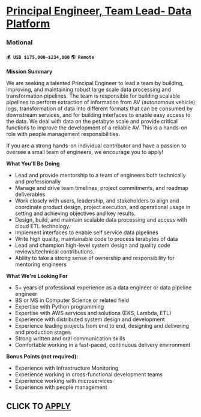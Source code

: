 # [Principal Engineer, Team Lead- Data Platform](https://www.remotewlb.com/apply/principal-engineer-team-lead-data-platform)  
### Motional  
#### `💰 USD $175,000~$234,000` `🌎 Remote`  

**Mission Summary**

We are seeking a talented Principal Engineer to lead a team by building, improving, and maintaining robust large scale data processing and transformation pipelines. The team is responsible for building scalable pipelines to perform extraction of information from AV (autonomous vehicle) logs, transformation of data into different formats that can be consumed by downstream services, and for building interfaces to enable easy access to the data. We deal with data on the petabyte scale and provide critical functions to improve the development of a reliable AV. This is a hands-on role with people management responsibilities.

If you are a strong hands-on individual contributor and have a passion to oversee a small team of engineers, we encourage you to apply!

**What You'll Be Doing**

  * Lead and provide mentorship to a team of engineers both technically and professionally
  * Manage and drive team timelines, project commitments, and roadmap deliverables
  * Work closely with users, leadership, and stakeholders to align and coordinate product design, project execution, and operational usage in setting and achieving objectives and key results.
  * Design, build, and maintain scalable data processing and access with cloud ETL technology.
  * Implement interfaces to enable self service data pipelines
  * Write high quality, maintainable code to process terabytes of data 
  * Lead and champion high-level system design and quality code reviews/technical contributions.
  * Ability to take a strong sense of ownership and responsibility for mentoring engineers

**What We're Looking For**

  * 5+ years of professional experience as a data engineer or data pipeline engineer
  * BS or MS in Computer Science or related field
  * Expertise with Python programming
  * Expertise with AWS services and solutions (EKS, Lambda, ETL) 
  * Experience with distributed system design and development
  * Experience leading projects from end to end, designing and delivering and production stages 
  * Strong written and oral communication skills
  * Comfortable working in a fast-paced, continuous delivery environment

**Bonus Points (not required):**

  * Experience with Infrastructure Monitoring
  * Experience working in cross-functional development teams 
  * Experience working with microservices
  * Experience with people management

  
## CLICK TO [APPLY](https://www.remotewlb.com/apply/principal-engineer-team-lead-data-platform)

